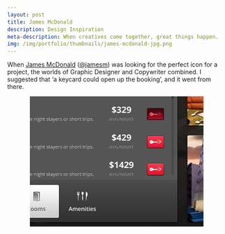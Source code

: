 ```yaml
---
layout: post
title: James McDonald
description: Design Inspiration
meta-description: When creatives come together, great things happen.
img: /img/portfolio/thumbnails/james-mcdonald-jpg.png
---
```


When [James McDonald](http://enthusiastic.co) ([@jamesm](https://twitter.com/jamesm)) was looking for the perfect icon for a project, the worlds of Graphic Designer and Copywriter combined. I suggested that ‘a keycard could open up the booking’, and it went from there.

<center><img src="/img/portfolio/james-mcdonald-screenshot.png"></center>